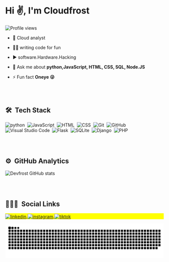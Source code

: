 <h1 align="left">Hi ✌, I'm Cloudfrost</h1>
<p align="left"> <img src="https://komarev.com/ghpvc/?username=maykbrito&color=yellow" alt="Profile views" /> </p>


- 🔭 Cloud analyst

- 👨‍💻 writing code for fun

- ▶️ software.Hardware.Hacking

- 💬 Ask me about **python,JavaScript, HTML, CSS, SQL, Node.JS**

- ⚡ Fun fact **Oneye 😜**

<br><br>

## 🛠 &nbsp;Tech Stack
![python](https://img.shields.io/badge/-python-05122A?style=flat&logo=python)&nbsp;
![JavaScript](https://img.shields.io/badge/-JavaScript-05122A?style=flat&logo=javascript)&nbsp;
![HTML](https://img.shields.io/badge/-HTML-05122A?style=flat&logo=HTML5)&nbsp;
![CSS](https://img.shields.io/badge/-CSS-05122A?style=flat&logo=CSS3&logoColor=1572B6)&nbsp;
![Git](https://img.shields.io/badge/-Git-05122A?style=flat&logo=git)&nbsp;
![GitHub](https://img.shields.io/badge/-GitHub-05122A?style=flat&logo=github)&nbsp;
![Visual Studio Code](https://img.shields.io/badge/-Visual%20Studio%20Code-05122A?style=flat&logo=visual-studio-code&logoColor=007ACC)&nbsp;
![Flask](https://img.shields.io/badge/-Flask-05122A?style=flat&logo=FLASK)&nbsp;
![SQLite](https://img.shields.io/badge/-SQLite-05122A?style=flat&logo=sqlite)&nbsp;
![Django](https://img.shields.io/badge/-Django-05122A?style=flat&logo=Django)&nbsp;
![PHP](https://img.shields.io/badge/-PHP-05122A?style=flat&logo=PHP)&nbsp;

<br><br>

## ⚙️ &nbsp;GitHub Analytics
![Devfrost GitHub stats](https://github-readme-stats.vercel.app/api?username=Devfrost&show_icons=true&theme=dark)


<br><br>

## 👨🏽‍🦲 &nbsp;Social Links

<p align="left" style="background:yellow">

<a href="https://www.linkedin.com/in/joy-meireles-5257a9191/" target="_blank">
  <img align="center" src="https://img.shields.io/badge/-joy meireles-05122A?style=flat&logo=linkedin" alt="linkedin"/>
</a>
<a href="https://www.instagram.com/joy.meireles/" target="_blank">
 <img align="center" src="https://img.shields.io/badge/-joy meireles-05122A?style=flat&logo=instagram" alt="instagram"/>
</a>
<a href="https://www.tiktok.com/@devfros" target="_blank">
  <img align="center" src="https://img.shields.io/badge/-joy meireles-05122A?style=flat&logo=tiktok"alt="tiktok"/>
</p>

 
 
  ![Snake animation](https://github.com/ellen2121/ellen2121/blob/output/github-contribution-grid-snake.svg)
 
</div>
 




